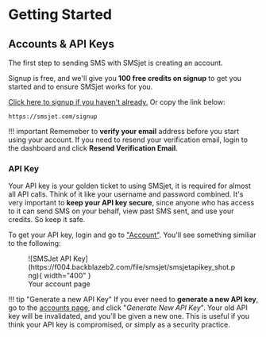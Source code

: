 # Getting Started

## Accounts & API Keys

The first step to sending SMS with SMSjet is creating an account. 

Signup is free, and we'll give you **100 free credits on signup** to get you started and to ensure SMSjet works for you. 

[Click here to signup if you haven't already.](https://smsjet.net/signup) Or copy the link below:

	https://smsjet.com/signup

!!! important
    Rememeber to **verify your email** address before you start using your account. If you need to resend your verification email, login to the dashboard and click **Resend Verification Email**.

### API Key

Your API key is your golden ticket to using SMSjet, it is required for almost all API calls. Think of it like your username and password combined. It's very important to **keep your API key secure**, since anyone who has access to it can send SMS on your behalf, view past SMS sent, and use your credits. So keep it safe.

To get your API key, login and go to ["Account"](https://smsjet.net/account). You'll see something similiar to the following:

<figure markdown>
![SMSJet API Key](https://f004.backblazeb2.com/file/smsjet/smsjetapikey_shot.png){ width="400" }
  <figcaption>Your account page</figcaption>
</figure>

!!! tip "Generate a new API Key"
    If you ever need to **generate a new API key**, go to the [accounts page](https://smsjet.net/account), and click "*Generate New API Key*". Your old API key will be invalidated, and you'll be given a new one. This is useful if you think your API key is compromised, or simply as a security practice.

